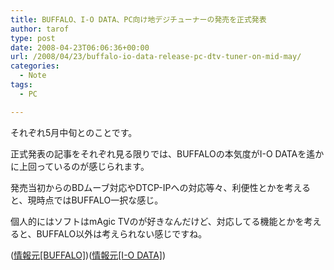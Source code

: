 ```yaml
---
title: BUFFALO、I-O DATA、PC向け地デジチューナーの発売を正式発表
author: tarof
type: post
date: 2008-04-23T06:06:36+00:00
url: /2008/04/23/buffalo-io-data-release-pc-dtv-tuner-on-mid-may/
categories:
  - Note
tags:
  - PC

---
```

それぞれ5月中旬とのことです。

正式発表の記事をそれぞれ見る限りでは、BUFFALOの本気度がI-O DATAを遙かに上回っているのが感じられます。
  
発売当初からのBDムーブ対応やDTCP-IPへの対応等々、利便性とかを考えると、現時点ではBUFFALO一択な感じ。
  
個人的にはソフトはmAgic TVのが好きなんだけど、対応してる機能とかを考えると、BUFFALO以外は考えられない感じですね。

([情報元[BUFFALO]][1])([情報元[I-O DATA]][2])

 [1]: http://pc.watch.impress.co.jp/docs/2008/0421/buffalo.htm
 [2]: http://pc.watch.impress.co.jp/docs/2008/0423/iodata.htm